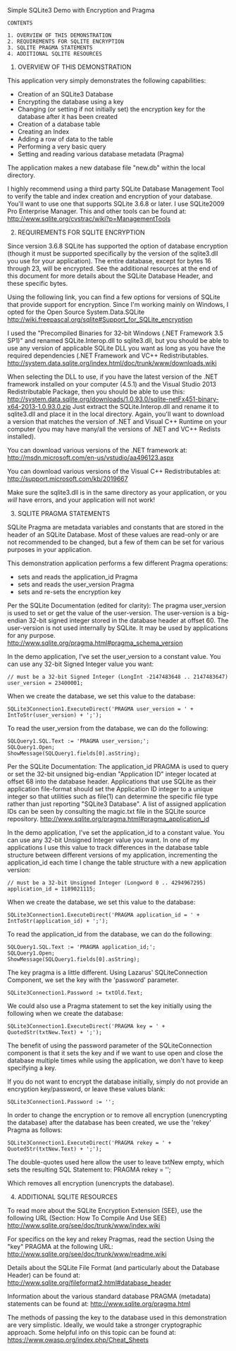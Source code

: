 

 Simple SQLite3 Demo with Encryption and Pragma 



    CONTENTS                                    

    1. OVERVIEW OF THIS DEMONSTRATION           
    2. REQUIREMENTS FOR SQLITE ENCRYPTION       
    3. SQLITE PRAGMA STATEMENTS                 
    4. ADDITIONAL SQLITE RESOURCES              





1. OVERVIEW OF THIS DEMONSTRATION

This application very simply demonstrates the following capabilities:
- Creation of an SQLite3 Database
- Encrypting the database using a key
- Changing (or setting if not initially set) the encryption key for the database after it has been created
- Creation of a database table
- Creating an Index
- Adding a row of data to the table
- Performing a very basic query
- Setting and reading various database metadata (Pragma)

The application makes a new database file "new.db" within the local directory.

I highly recommend using a third party SQLite Database Management Tool to verify the table and index creation and encryption of your database. You'll want to use one that supports SQLite 3.6.8 or later. I use SQLite2009 Pro Enterprise Manager. This and other tools can be found at:
http://www.sqlite.org/cvstrac/wiki?p=ManagementTools




2. REQUIREMENTS FOR SQLITE ENCRYPTION

Since version 3.6.8 SQLite has supported the option of database encryption (though it must be supported specifically by the version of the sqlite3.dll you use for your application). The entire database, except for bytes 16 through 23, will be encrypted. See the additional resources at the end of this document for more details about the SQLite Database Header, and these specific bytes.

Using the following link, you can find a few options for versions of SQLite that provide support for encryption. Since I'm working mainly on Windows, I opted for the Open Source System.Data.SQLite
http://wiki.freepascal.org/sqlite#Support_for_SQLite_encryption

I used the "Precompiled Binaries for 32-bit Windows (.NET Framework 3.5 SP1)" and renamed SQLite.Interop.dll to sqlite3.dll, but you should be able to use any version of applicable SQLite DLL you want as long as you have the required dependencies (.NET Framework and VC++ Redistributables.
http://system.data.sqlite.org/index.html/doc/trunk/www/downloads.wiki

When selecting the DLL to use, if you have the latest version of the .NET framework installed on your computer (4.5.1) and the Visual Studio 2013 Redistributable Package, then you should be able to use this: 
http://system.data.sqlite.org/downloads/1.0.93.0/sqlite-netFx451-binary-x64-2013-1.0.93.0.zip
Just extract the SQLite.Interop.dll and rename it to sqlite3.dll and place it in the local directory. Again, you'll want to download a version that matches the version of .NET and Visual C++ Runtime on your computer (you may have many/all the versions of .NET and VC++ Redists installed).

You can download various versions of the .NET framework at:
http://msdn.microsoft.com/en-us/vstudio/aa496123.aspx

You can download various versions of the Visual C++ Redistributables at:
http://support.microsoft.com/kb/2019667


Make sure the sqlite3.dll is in the same directory as your application, or you *will* have errors, and your application will not work!




3. SQLITE PRAGMA STATEMENTS

SQLite Pragma are metadata variables and constants that are stored in the header of an SQLite Database. Most of these values are read-only or are not recommended to be changed, but a few of them can be set for various purposes in your application.

This demonstration application performs a few different Pragma operations:
- sets and reads the application_id Pragma
- sets and reads the user_version Pragma
- sets and re-sets the encryption key



Per the SQLite Documentation (edited for clarity):
The pragma user_version is used to set or get the value of the user-version. The user-version is a big-endian 32-bit signed integer stored in the database header at offset 60. The user-version is not used internally by SQLite. It may be used by applications for any purpose.
http://www.sqlite.org/pragma.html#pragma_schema_version

In the demo application, I've set the user_version to a constant value.
You can use any 32-bit Signed Integer value you want:

    // must be a 32-bit Signed Integer (LongInt -2147483648 .. 2147483647)
    user_version = 23400001;

When we create the database, we set this value to the database:

    SQLite3Connection1.ExecuteDirect('PRAGMA user_version = ' + IntToStr(user_version) + ';');

To read the user_version from the database, we can do the following:

    SQLQuery1.SQL.Text := 'PRAGMA user_version;';
    SQLQuery1.Open;
    ShowMessage(SQLQuery1.fields[0].asString);



Per the SQLite Documentation:
The application_id PRAGMA is used to query or set the 32-bit unsigned big-endian "Application ID" integer located at offset 68 into the database header. Applications that use SQLite as their application file-format should set the Application ID integer to a unique integer so that utilities such as file(1) can determine the specific file type rather than just reporting "SQLite3 Database". A list of assigned application IDs can be seen by consulting the magic.txt file in the SQLite source repository. 
http://www.sqlite.org/pragma.html#pragma_application_id

In the demo application, I've set the application_id to a constant value.
You can use any 32-bit Unsigned Integer value you want. In one of my applications I use this value to track differences in the database table structure between different versions of my application, incrementing the application_id each time I change the table structure with a new application version:

    // must be a 32-bit Unsigned Integer (Longword 0 .. 4294967295)
    application_id = 1189021115; 

When we create the database, we set this value to the database:

    SQLite3Connection1.ExecuteDirect('PRAGMA application_id = ' + IntToStr(application_id) + ';');

To read the application_id from the database, we can do the following:

    SQLQuery1.SQL.Text := 'PRAGMA application_id;';
    SQLQuery1.Open;
    ShowMessage(SQLQuery1.fields[0].asString);



The key pragma is a little different. Using Lazarus' SQLiteConnection Component, we set the key with the 'password' parameter.

    SQLite3Connection1.Password := txtOld.Text;

We could also use a Pragma statement to set the key initially using the following when we create the database:

    SQLite3Connection1.ExecuteDirect('PRAGMA key = ' + QuotedStr(txtNew.Text) + ';');

The benefit of using the password parameter of the SQLiteConnection component is that it sets the key and if we want to use open and close the database multiple times while using the application, we don't have to keep specifying a key.

If you do not want to encrypt the database initially, simply do not provide an encryption key/password, or leave these values blank:

    SQLite3Connection1.Password := '';

In order to change the encryption or to remove all encryption (unencrypting the database) after the database has been created, we use the 'rekey' Pragma as follows:

    SQLite3Connection1.ExecuteDirect('PRAGMA rekey = ' + QuotedStr(txtNew.Text) + ';');

The double-quotes used here allow the user to leave txtNew empty, which sets the resulting SQL Statement to:
PRAGMA rekey = '';

Which removes all encryption (unencrypts the database).




4. ADDITIONAL SQLITE RESOURCES

To read more about the SQLite Encryption Extension (SEE), use the following URL (Section: How To Compile And Use SEE)
http://www.sqlite.org/see/doc/trunk/www/index.wiki

For specifics on the key and rekey Pragmas, read the section Using the "key" PRAGMA at the following URL:
http://www.sqlite.org/see/doc/trunk/www/readme.wiki

Details about the SQLite File Format (and particularly about the Database Header) can be found at:
http://www.sqlite.org/fileformat2.html#database_header

Information about the various standard database PRAGMA (metadata) statements can be found at:
http://www.sqlite.org/pragma.html

The methods of passing the key to the database used in this demonstration are very simplistic. Ideally, we would take a stronger cryptographic approach. Some helpful info on this topic can be found at:
https://www.owasp.org/index.php/Cheat_Sheets